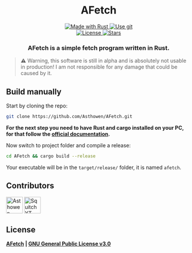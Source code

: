 <!--suppress HtmlDeprecatedAttribute -->
<h1 align="center">
  AFetch
</h1>
<p align="center">
    <a href="https://www.rust-lang.org/">
        <img src="https://img.shields.io/badge/Rust-000000?style=for-the-badge&logo=rust&logoColor=white" alt="Made with Rust">
    </a>
    <a href="https://github.com/Asthowen/AFetch">
        <img src="https://img.shields.io/badge/Git-F05032?style=for-the-badge&logo=git&logoColor=white" alt="Use git">
    </a>
    <br>
    <a href="https://github.com/Asthowen/AFetch/blob/main/LICENSE">
        <img src="https://img.shields.io/github/license/Asthowen/AFetch?style=for-the-badge" alt="License">
    </a>
    <a href="https://github.com/Asthowen/AFetch/stargazers">
        <img src="https://img.shields.io/github/stars/Asthowen/AFetch?style=for-the-badge" alt="Stars">
    </a>
</p>
<h3 align="center">
    <strong>AFetch is a simple fetch program written in Rust.</strong>
</h3>

> ⚠️ Warning, this software is still in alpha and is absolutely not usable in production! I am not responsible for any damage that could be caused by it.

## Build manually
Start by cloning the repo:
```bash
git clone https://github.com/Asthowen/AFetch.git
```
**For the next step you need to have Rust and cargo installed on your PC, for that follow the [official documentation](https://www.rust-lang.org/tools/install).**

Now switch to project folder and compile a release:
```bash
cd AFetch && cargo build --release
```

Your executable will be in the `target/release/` folder, it is named `afetch`.

## Contributors
[<img width="45" src="https://avatars.githubusercontent.com/u/59535754?v=4" alt="Asthowen">](https://github.com/Asthowen)
[<img width="45" src="https://avatars.githubusercontent.com/u/63391793?v=4" alt="SquitchYT">](https://github.com/SquitchYT)

## License
**[AFetch](https://github.com/Asthowen/AFetch) | [GNU General Public License v3.0](https://github.com/Asthowen/AFetch/blob/main/LICENSE)**